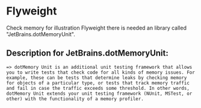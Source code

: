 ﻿# Flyweight

Check memory for illustration Flyweight there is needed an library called "JetBrains.dotMemoryUnit".

## Description for JetBrains.dotMemoryUnit:
	=> dotMemory Unit is an additional unit testing framework that allows you to write tests that check code for all kinds of memory issues. For example, these can be tests that determine leaks by checking memory for objects of a particular type, or tests that track memory traffic and fail in case the traffic exceeds some threshold. In other words, dotMemory Unit extends your unit testing framework (NUnit, MSTest, or other) with the functionality of a memory profiler.